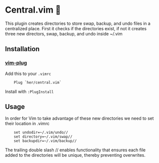 # Central.vim 🌷 

This plugin creates directories to store swap, backup, and undo files in a
centralized place. First it checks if the directories exist, if not it creates
three new directors, swap, backup, and undo inside ~/.vim 

## Installation 

### [vim-plug](https://github.com/junegunn/vim-plug)
Add this to your `.vimrc`
```
	Plug `her/central.vim`
```
Install with `:PlugInstall`

## Usage

In order for Vim to take advantage of these new directories we need to set their
location in .vimrc
```vim
	set undodir=~/.vim/undo//
	set directory=~/.vim/swap//
	set backupdir=~/.vim/backup//
```
The trailing double slash // enables functionality that ensures each file added to the directories will be unique, thereby preventing overwrites.

